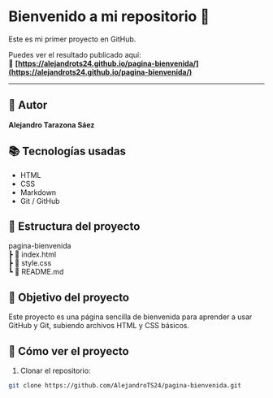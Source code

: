 # Bienvenido a mi repositorio 🚀

Este es mi primer proyecto en GitHub.

Puedes ver el resultado publicado aquí:  
🔗 **[https://alejandrots24.github.io/pagina-bienvenida/](https://alejandrots24.github.io/pagina-bienvenida/)**

---

## 👤 Autor
**Alejandro Tarazona Sáez**

## 📚 Tecnologías usadas
- HTML
- CSS
- Markdown
- Git / GitHub

## 📁 Estructura del proyecto
pagina-bienvenida  
┣ 📄 index.html  
┣ 📄 style.css  
┗ 📄 README.md

## 🎯 Objetivo del proyecto
Este proyecto es una página sencilla de bienvenida para aprender a usar GitHub y Git, subiendo archivos HTML y CSS básicos.

## 👀 Cómo ver el proyecto

1. Clonar el repositorio:
```bash
git clone https://github.com/AlejandroTS24/pagina-bienvenida.git
